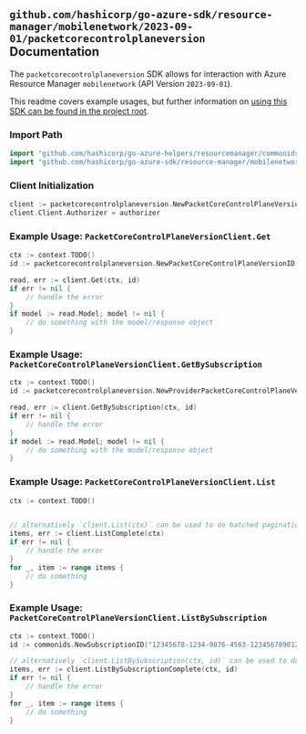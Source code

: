 
## `github.com/hashicorp/go-azure-sdk/resource-manager/mobilenetwork/2023-09-01/packetcorecontrolplaneversion` Documentation

The `packetcorecontrolplaneversion` SDK allows for interaction with Azure Resource Manager `mobilenetwork` (API Version `2023-09-01`).

This readme covers example usages, but further information on [using this SDK can be found in the project root](https://github.com/hashicorp/go-azure-sdk/tree/main/docs).

### Import Path

```go
import "github.com/hashicorp/go-azure-helpers/resourcemanager/commonids"
import "github.com/hashicorp/go-azure-sdk/resource-manager/mobilenetwork/2023-09-01/packetcorecontrolplaneversion"
```


### Client Initialization

```go
client := packetcorecontrolplaneversion.NewPacketCoreControlPlaneVersionClientWithBaseURI("https://management.azure.com")
client.Client.Authorizer = authorizer
```


### Example Usage: `PacketCoreControlPlaneVersionClient.Get`

```go
ctx := context.TODO()
id := packetcorecontrolplaneversion.NewPacketCoreControlPlaneVersionID("versionName")

read, err := client.Get(ctx, id)
if err != nil {
	// handle the error
}
if model := read.Model; model != nil {
	// do something with the model/response object
}
```


### Example Usage: `PacketCoreControlPlaneVersionClient.GetBySubscription`

```go
ctx := context.TODO()
id := packetcorecontrolplaneversion.NewProviderPacketCoreControlPlaneVersionID("12345678-1234-9876-4563-123456789012", "versionName")

read, err := client.GetBySubscription(ctx, id)
if err != nil {
	// handle the error
}
if model := read.Model; model != nil {
	// do something with the model/response object
}
```


### Example Usage: `PacketCoreControlPlaneVersionClient.List`

```go
ctx := context.TODO()


// alternatively `client.List(ctx)` can be used to do batched pagination
items, err := client.ListComplete(ctx)
if err != nil {
	// handle the error
}
for _, item := range items {
	// do something
}
```


### Example Usage: `PacketCoreControlPlaneVersionClient.ListBySubscription`

```go
ctx := context.TODO()
id := commonids.NewSubscriptionID("12345678-1234-9876-4563-123456789012")

// alternatively `client.ListBySubscription(ctx, id)` can be used to do batched pagination
items, err := client.ListBySubscriptionComplete(ctx, id)
if err != nil {
	// handle the error
}
for _, item := range items {
	// do something
}
```
